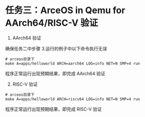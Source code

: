 # 任务三：ArceOS in Qemu for AArch64/RISC-V 验证

1.  AArch64 验证

确保任务二中步骤 3.运行的例子中以下命令执行无误

```shell
# arceos目录下
make A=apps/helloworld ARCH=aarch64 LOG=info NET=N SMP=4 run
```

程序正常运行出现预期结果，即完成 AArch64 验证

2.  RISC-V 验证

```shell
# arceos目录下
make A=apps/helloworld ARCH=riscv64 LOG=info NET=N SMP=4 run
```

程序正常运行出现预期结果，即完成 RISC-V 验证
